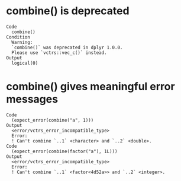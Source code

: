 # combine() is deprecated

    Code
      combine()
    Condition
      Warning:
      `combine()` was deprecated in dplyr 1.0.0.
      Please use `vctrs::vec_c()` instead.
    Output
      logical(0)

# combine() gives meaningful error messages

    Code
      (expect_error(combine("a", 1)))
    Output
      <error/vctrs_error_incompatible_type>
      Error:
      ! Can't combine `..1` <character> and `..2` <double>.
    Code
      (expect_error(combine(factor("a"), 1L)))
    Output
      <error/vctrs_error_incompatible_type>
      Error:
      ! Can't combine `..1` <factor<4d52a>> and `..2` <integer>.


